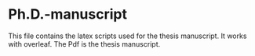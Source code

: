 # Ph.D.-manuscript
This file contains the latex scripts used for the thesis manuscript. It works with overleaf. 
The Pdf is the thesis manuscript. 
